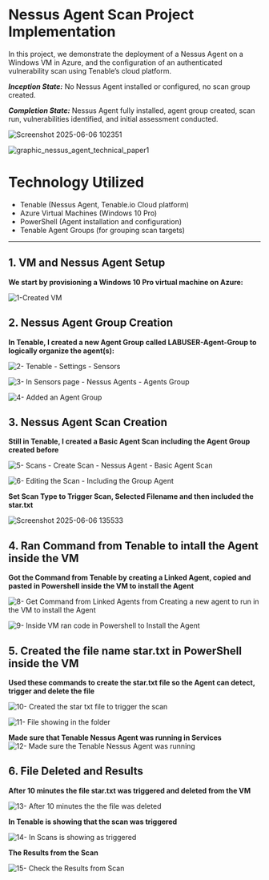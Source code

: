 # Nessus Agent Scan Project Implementation

In this project, we demonstrate the deployment of a Nessus Agent on a Windows VM in Azure, and the configuration of an authenticated vulnerability scan using Tenable’s cloud platform.

_**Inception State:**_ No Nessus Agent installed or configured, no scan group created.

_**Completion State:**_ Nessus Agent fully installed, agent group created, scan run, vulnerabilities identified, and initial assessment conducted.

![Screenshot 2025-06-06 102351](https://github.com/user-attachments/assets/b18b3150-3fdd-41b8-a487-23c6531d5324)

![graphic_nessus_agent_technical_paper1](https://github.com/user-attachments/assets/1a7d14bf-377a-4f4a-94c1-50b02b6b3a79)

# Technology Utilized
- Tenable (Nessus Agent, Tenable.io Cloud platform)
- Azure Virtual Machines (Windows 10 Pro)
- PowerShell (Agent installation and configuration)
- Tenable Agent Groups (for grouping scan targets)

---

## 1. VM and Nessus Agent Setup

**We start by provisioning a **Windows 10 Pro** virtual machine on Azure:**

![1-Created VM](https://github.com/user-attachments/assets/eebd4c61-d000-4f7a-a6ad-49a0cb3b1065)

## 2. Nessus Agent Group Creation
**In Tenable, I created a new Agent Group called LABUSER-Agent-Group to logically organize the agent(s):**

![2- Tenable - Settings - Sensors](https://github.com/user-attachments/assets/450c7f5a-b5ef-4a37-b57f-a55678c3138f)

![3- In Sensors page - Nessus Agents - Agents Group](https://github.com/user-attachments/assets/feb1f280-a997-4b9b-8605-e4529ee3949d)

![4- Added an Agent Group](https://github.com/user-attachments/assets/cc528698-b075-46cf-91a9-47649f84feae)

## 3. Nessus Agent Scan Creation
**Still in Tenable, I created a Basic Agent Scan including the Agent Group created before**

![5- Scans - Create Scan - Nessus Agent - Basic Agent Scan](https://github.com/user-attachments/assets/f83b88bd-6f8d-4206-9c55-05aee09df51b)

![6- Editing the Scan - Including the Group Agent](https://github.com/user-attachments/assets/8f38d4e0-d7cd-4d3e-b1d1-2812f73323c0)

**Set Scan Type to Trigger Scan, Selected Filename and then included the star.txt**

![Screenshot 2025-06-06 135533](https://github.com/user-attachments/assets/71a59913-3201-47f5-adb2-f2724ffa26f7)


## 4. Ran Command from Tenable to intall the Agent inside the VM
**Got the Command from Tenable by creating a Linked Agent, copied and pasted in Powershell inside the VM to install the Agent**

![8- Get Command from Linked Agents from Creating a new agent to run in the VM to install the Agent](https://github.com/user-attachments/assets/46a7d650-f869-4962-9584-a00291a662ba)

![9- Inside VM ran code in Powershell to Install the Agent](https://github.com/user-attachments/assets/ebede4ce-70a2-47a1-a747-a3c006fcdf4e)

## 5. Created the file name star.txt in PowerShell inside the VM
**Used these commands to create the star.txt file so the Agent can detect, trigger and delete the file**

![10- Created the star txt file to trigger the scan](https://github.com/user-attachments/assets/14ac16db-7459-4eae-b79e-f7fe960f9837)

![11- File showing in the folder](https://github.com/user-attachments/assets/738cd3dc-8823-4d46-89d7-0b4309a586d9)

**Made sure that Tenable Nessus Agent was running in Services**
![12- Made sure the Tenable Nessus Agent was running](https://github.com/user-attachments/assets/76ca8adf-d4e2-43a4-be95-f3ac539dec20)

## 6. File Deleted and Results
**After 10 minutes the file star.txt was triggered and deleted from the VM**

![13- After 10 minutes the the file was deleted](https://github.com/user-attachments/assets/b340555f-a809-483e-85cd-0e4c16b7f3de)

**In Tenable is showing that the scan was triggered**

![14- In Scans is showing as triggered](https://github.com/user-attachments/assets/5e191783-8737-4071-93a4-c95a4be21b60)

**The Results from the Scan**

![15- Check the Results from Scan](https://github.com/user-attachments/assets/e5dffb82-a46a-424c-96cb-79c18e7a7959)













